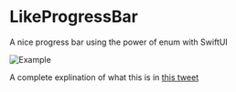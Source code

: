 # LikeProgressBar

A nice progress bar using the power of enum with SwiftUI 

![Example](https://user-images.githubusercontent.com/8784343/209586982-66dc895e-22bb-4179-970f-03d1214c18f6.gif)

A complete explination of what this is in [this tweet](https://twitter.com/omsi96/status/1607509424280567810?s=61&t=rODCgflTVsxUacTSvRrrHA)

